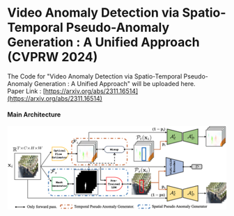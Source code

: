 # Video Anomaly Detection via Spatio-Temporal Pseudo-Anomaly Generation : A Unified Approach (CVPRW 2024)
The Code for "Video Anomaly Detection via Spatio-Temporal Pseudo-Anomaly Generation : A Unified Approach" will be uploaded here.  
Paper Link : [https://arxiv.org/abs/2311.16514](https://arxiv.org/abs/2311.16514)

#### Main Architecture
![Architecture](./figs/main_figure.png) 

